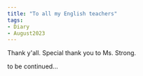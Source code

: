 ```yaml
---
title: "To all my English teachers"
tags:
- Diary
- August2023
---
```

Thank y'all. Special thank you to Ms. Strong.


to be continued...
